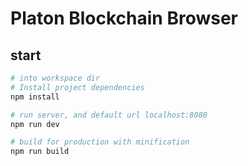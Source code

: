 # Platon Blockchain Browser

## start

``` bash
# into workspace dir
# Install project dependencies
npm install

# run server, and default url localhost:8080 
npm run dev

# build for production with minification
npm run build

```
